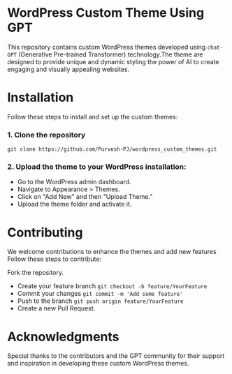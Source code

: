 # WordPress Custom Theme Using GPT
This repository contains custom WordPress themes developed using `chat-GPT` (Generative Pre-trained Transformer) technology.The theme are designed to provide unique and dynamic styling the power of AI to create engaging and visually appealing websites.

# Installation
Follow these steps to install and set up the custom themes:

### 1. Clone the repository
``` terminal
git clone https://github.com/Purvesh-PJ/wordpress_custom_themes.git

```
### 2. Upload the theme to your WordPress installation:

- Go to the WordPress admin dashboard.
- Navigate to Appearance > Themes.
- Click on "Add New" and then "Upload Theme."
- Upload the theme folder and activate it.

# Contributing
We welcome contributions to enhance the themes and add new features Follow these steps to contribute:

Fork the repository.
- Create your feature branch `git checkout -b feature/YourFeature`
- Commit your changes `git commit -m 'Add some feature'`
- Push to the branch `git push origin feature/YourFeature`
- Create a new Pull Request.

# Acknowledgments
Special thanks to the contributors and the GPT community for their support and inspiration in developing these custom WordPress themes.
